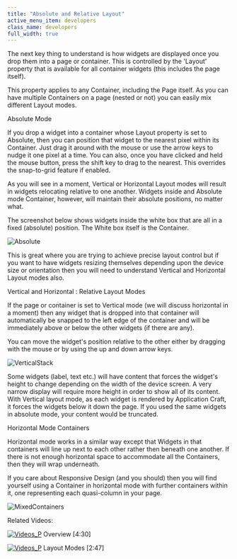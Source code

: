 ```yaml
---
title: "Absolute and Relative Layout"
active_menu_item: developers
class_name: developers
full_width: true
---
```



The next key thing to understand is how widgets are displayed once you drop them into a page or container. This is controlled by the 'Layout' property that is available for all container widgets (this includes the page itself).

This property applies to any Container, including the Page itself. As you can have multiple Containers on a page (nested or not) you can easily mix different Layout modes.

Absolute Mode

If you drop a widget into a container whose Layout property is set to Absolute, then you can position that widget to the nearest pixel within its Container. Just drag it around with the mouse or use the arrow keys to nudge it one pixel at a time. You can also, once you have clicked and held the mouse button, press the shift key to drag to the nearest. This overrides the snap-to-grid feature if enabled.

As you will see in a moment, Vertical or Horizontal Layout modes will result in widgets relocating relative to one another. Widgets inside and Absolute mode Container, however, will maintain their absolute positions, no matter what.

The screenshot below shows widgets inside the white box that are all in a fixed (absolute) position. The White box itself is the Container.

![Absolute](/img/docs/absolute.zoom74.png)

This is great where you are trying to achieve precise layout control but if you want to have widgets resizing themselves depending upon the device size or orientation then you will need to understand Vertical and Horizontal Layout modes also.

Vertical and Horizontal : Relative Layout Modes

If the page or container is set to Vertical mode (we will discuss horizontal in a moment) then any widget that is dropped into that container will automatically be snapped to the left edge of the container and will be immediately above or below the other widgets (if there are any).

You can move the widget's position relative to the other either by dragging with the mouse or by using the up and down arrow keys.

![VerticalStack](/img/docs/verticalstack.zoom74.png)

Some widgets (label, text etc.) will have content that forces the widget's height to change depending on the width of the device screen. A very narrow display will require more height in order to show all of its content. With Vertical layout mode, as each widget is rendered by Application Craft, it forces the widgets below it down the page. If you used the same widgets in absolute mode, your content would be truncated.

Horizontal Mode Containers

Horizontal mode works in a similar way except that Widgets in that containers will line up next to each other rather then beneath one another. If there is not enough horizontal space to accommodate all the Containers, then they will wrap underneath.

If you care about Responsive Design (and you should) then you will find yourself using a Container in horizontal mode with further containers within it, one representing each quasi-column in your page.

![MixedContainers](/img/docs/mixedcontainers.zoom95.png)

Related Videos:

[![Videos\_P](/img/docs/videos_p.png)](http://www.youtube.com/v/pHaov7DW4kM?autoplay=1&hd=1&fs=1&showsearch=0&rel=0&) Overview [4:30]

[![Videos\_P](/img/docs/videos_p.png)](http://www.youtube.com/v/IN3cVOS34mo?autoplay=1&hd=1&fs=1&showsearch=0&rel=0&) Layout Modes [2:47]

